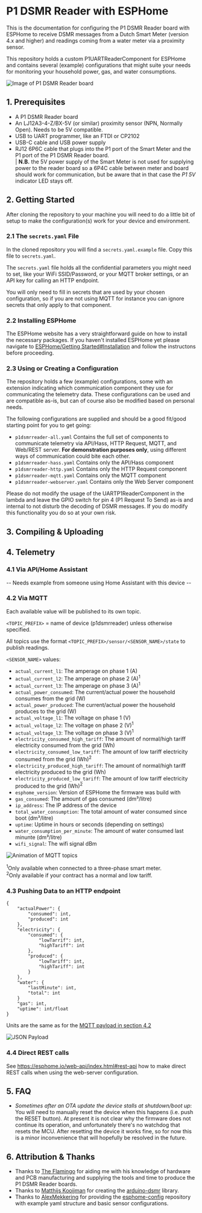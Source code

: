 # P1 DSMR Reader with ESPHome

This is the documentation for configuring the P1 DSMR Reader board with ESPHome to receive DSMR messages from a Dutch Smart Meter (version 4.x and higher) and readings coming from a water meter via a proximity sensor. 

This repository holds a custom P1UARTReaderComponent for ESPHome and contains several (example) configurations that might suite your needs for monitoring your household power, gas, and water consumptions.

![Image of P1 DSMR Reader board](/docs/images/p1dsmrreader-fhd.jpg)

## 1. Prerequisites

* A P1 DSMR Reader board
* An LJ12A3-4-Z/BX-5V (or similar) proximity sensor (NPN, Normally Open). Needs to be 5V compatible.
* USB to UART programmer, like an FTDI or CP2102
* USB-C cable and USB power supply
* RJ12 6P6C cable that plugs into the P1 port of the Smart Meter and the P1 port of the P1 DSMR Reader board.  
  |  __N.B.__  the 5V power supply of the Smart Meter is not used for supplying power to the reader board so a 6P4C cable between meter and board should work for communication, but be aware that in that case the _P1 5V_ indicator LED stays off.

## 2. Getting Started

After cloning the repository to your machine you will need to do a little bit of setup to make the configuration(s) work for your device and environment.

### 2.1 The `secrets.yaml` File

In the cloned repository you will find a `secrets.yaml.example` file. Copy this file to `secrets.yaml`. 

The `secrets.yaml` file holds all the confidential parameters you might need to set, like your WiFi SSID/Password, or your MQTT broker settings, or an API key for calling an HTTP endpoint. 

You will only need to fill in secrets that are used by your chosen configuration, so if you are not using MQTT for instance you can ignore secrets that only apply to that component.

### 2.2 Installing ESPHome

The ESPHome website has a very straightforward guide on how to install the necessary packages. If you haven't installed ESPHome yet please navigate to [ESPHome/Getting Started#Installation](https://esphome.io/guides/getting_started_command_line.html#installation) and follow the instructons before proceeding.

### 2.3 Using or Creating a Configuration

The repository holds a few (example) configurations, some with an extension indicating which communication component they use for communicating the telemetry data. These configurations can be used and are compatible as-is, but can of course also be modified based on personal needs.

The following configurations are supplied and should be a good fit/good starting point for you to get going:

* `p1dsmrreader-all.yaml` Contains the full set of components to communicate telemetry via API/Hass, HTTP Request, MQTT, and Web/REST server. __For demonstration purposes only__, using different ways of communication could bite each other.
* `p1dsmrreader-hass.yaml` Contains only the API/Hass component
* `p1dsmrreader-http.yaml` Contains only the HTTP Request component
* `p1dsmrreader-mqtt.yaml` Contains only the MQTT component
* `p1dsmrreader-webserver.yaml` Contains only the Web Server component

Please do not modify the usage of the UARTP1ReaderComponent in the lambda and leave the GPIO switch for pin 4 (P1 Request To Send) as-is and internal to not disturb the decoding of DSMR messages. If you do modify this functionality you do so at your own risk.

## 3. Compiling & Uploading

## 4. Telemetry

### 4.1 Via API/Home Assistant

-- Needs example from someone using Home Assistant with this device --

### 4.2 Via MQTT

Each available value will be published to its own topic.

`<TOPIC_PREFIX>` = name of device (p1dsmrreader) unless otherwise specified.

All topics use the format `<TOPIC_PREFIX>/sensor/<SENSOR_NAME>/state` to publish readings.

`<SENSOR_NAME>` values:

* `actual_current_l1`: The amperage on phase 1 (A)
* `actual_current_l2`: The amperage on phase 2 (A)<sup>1</sup>
* `actual_current_l3`: The amperage on phase 3 (A)<sup>1</sup>
* `actual_power_consumed`: The current/actual power the household consumes from the grid (W)
* `actual_power_produced`: The current/actual power the household produces to the grid (W)
* `actual_voltage_l1`: The voltage on phase 1 (V)
* `actual_voltage_l2`: The voltage on phase 2 (V)<sup>1</sup> 
* `actual_voltage_l3`: The voltage on phase 3 (V)<sup>1</sup>
* `electricity_consumed_high_tariff`: The amount of normal/high tariff electricity consumed from the grid (Wh)
* `electricity_consumed_low_tariff`: The amount of low tariff electricity consumed from the grid (Wh)<sup>2</sup>
* `electricity_produced_high_tariff`: The amount of normal/high tariff electricity produced to the grid (Wh)
* `electricity_produced_low_tariff`: The amount of low tariff electricity produced to the grid (Wh)<sup>2</sup>
* `esphome_version`: Version of ESPHome the firmware was build with
* `gas_consumed`: The amount of gas consumed (dm³/litre)
* `ip_address`: The IP address of the device
* `total_water_consumption`: The total amount of water consumed since boot (dm³/litre)
* `uptime`: Uptime in hours or seconds (depending on settings)
* `water_consumption_per_minute`: The amount of water consumed last minunte (dm³/litre)
* `wifi_signal`: The wifi signal dBm

![Animation of MQTT topics](/docs/images/p1dsmrreader-mqtt-topics.gif)

<sup>1</sup>Only available when connected to a three-phase smart meter.  
<sup>2</sup>Only available if your contract has a normal and low tariff.

### 4.3 Pushing Data to an HTTP endpoint




```
{
	"actualPower": {
		"consumed": int,
		"produced": int
	},
	"electricity": {
		"consumed": {
			"lowTarrif": int,
			"highTariff": int
		},
		"produced": {
			"lowTariff": int,
			"highTariff": int
		}
	},
	"water": {
		"lastMinute": int,
		"total": int
	}
	"gas": int,
	"uptime": int/float
}
```

Units are the same as for the [MQTT payload in section 4.2](#42-via-mqtt)

![JSON Payload](/docs/images/p1dsmrreader-http-json-msg.png)

### 4.4 Direct REST calls

See https://esphome.io/web-api/index.html#rest-api how to make direct REST calls when using the web-server configuration.

## 5. FAQ

* _Sometimes after an OTA update the device stalls at shutdown/boot up_: You will need to manually reset the device when this happens (i.e. push the RESET button). At present it is not clear why the firmware does not continue its operation, and unfortunately there's no watchdog that resets the MCU. After resetting the device it works fine, so for now this is a minor inconvenience that will hopefully be resolved in the future.

## 6. Attribution & Thanks

* Thanks to [The Flamingo](https://github.com/Flamingo-tech) for aiding me with his knowledge of hardware and PCB manufacturing and supplying the tools and time to produce the P1 DSMR Reader boards.
* Thanks to [Matthijs Kooijman](https://github.com/matthijskooijman) for creating the [arduino-dsmr](https://github.com/matthijskooijman/arduino-dsmr) library.
* Thanks to [AlexMekkering](https://github.com/AlexMekkering) for providing the [esphome-config](https://github.com/AlexMekkering/esphome-config) repository with example yaml structure and basic sensor configurations.
